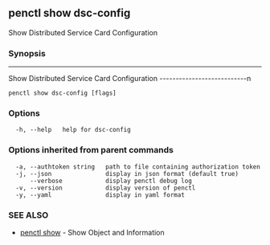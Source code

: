 ## penctl show dsc-config

Show Distributed Service Card Configuration

### Synopsis



---------------------------
 Show Distributed Service Card Configuration 
---------------------------n

```
penctl show dsc-config [flags]
```

### Options

```
  -h, --help   help for dsc-config
```

### Options inherited from parent commands

```
  -a, --authtoken string   path to file containing authorization token
  -j, --json               display in json format (default true)
      --verbose            display penctl debug log
  -v, --version            display version of penctl
  -y, --yaml               display in yaml format
```

### SEE ALSO
* [penctl show](penctl_show.md)	 - Show Object and Information

